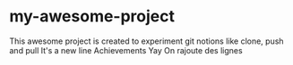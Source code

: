# my-awesome-project
This awesome project is created to experiment git notions like clone, push and pull
It's a new line
Achievements Yay
On rajoute des lignes

